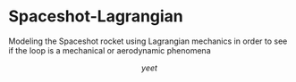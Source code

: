 # Spaceshot-Lagrangian
Modeling the Spaceshot rocket using Lagrangian mechanics in order to see if the loop is a mechanical or aerodynamic phenomena

$$yeet$$
